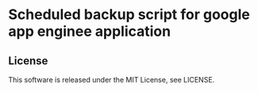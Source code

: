Scheduled backup script for google app enginee application
=========


## License
This software is released under the MIT License, see LICENSE.
